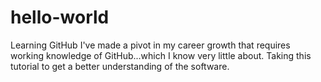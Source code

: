# hello-world
Learning GitHub
I've made a pivot in my career growth that requires working knowledge of GitHub...which I know very little about. Taking this tutorial to get a better understanding of the software.
